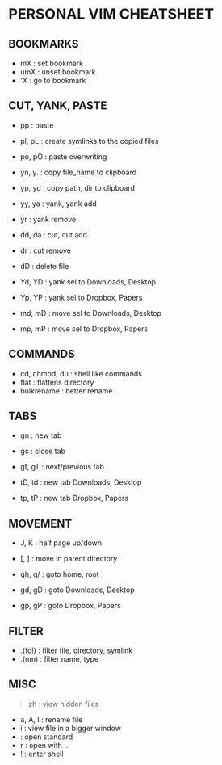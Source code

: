 # PERSONAL VIM CHEATSHEET

## BOOKMARKS
* mX      : set bookmark
* umX     : unset bookmark
* 'X      : go to bookmark

## CUT, YANK, PASTE
* pp      : paste
* pl, pL  : create symlinks to the copied files
* po, pO  : paste overwriting

* yn, y.  : copy  file_name to clipboard
* yp, yd  : copy  path, dir to clipboard
* yy, ya  : yank, yank add
* yr      : yank remove

* dd, da  : cut, cut add
* dr      : cut remove
* dD      : delete file

* Yd, YD  : yank sel to Downloads, Desktop
* Yp, YP  : yank sel to Dropbox, Papers
* md, mD  : move sel to Downloads, Desktop
* mp, mP  : move sel to Dropbox, Papers

## COMMANDS
* cd, chmod, du : shell like commands
* flat          : flattens directory
* bulkrename    : better rename

## TABS
* gn     : new tab
* gc     : close tab
* gt, gT : next/previous tab

* tD, td : new tab Downloads, Desktop
* tp, tP : new tab Dropbox, Papers

## MOVEMENT
* J, K    : half page up/down
* [, ]    : move in parent directory

* gh, g/  : goto home, root
* gd, gD  : goto Downloads, Desktop
* gp, gP  : goto Dropbox, Papers

## FILTER
* .(fdl)  : filter file, directory, symlink
* .(nm)   : filter name, type

## MISC
> zh      : view hidden files
* a, A, I : rename file
* i       : view file in a bigger window
* <Left>  : open standard
* r       : open with ...
* !       : enter shell
